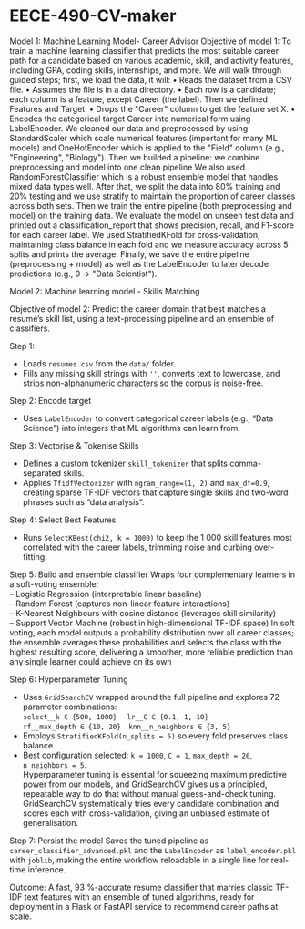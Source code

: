 # EECE-490-CV-maker



Model 1: Machine Learning Model- Career Advisor
Objective of model 1: To train a machine learning classifier that predicts the most suitable career path for a candidate based on various academic, skill, and activity features, including GPA, coding skills, internships, and more.
We will walk through guided steps; first, we load the data, it will:
•	Reads the dataset from a CSV file.
•	Assumes the file is in a data directory.
•	Each row is a candidate; each column is a feature, except Career (the label).
Then we defined Features and Target: 
•	Drops the "Career" column to get the feature set X.
•	Encodes the categorical target Career into numerical form using LabelEncoder.
We cleaned our data and preprocessed by using StandardScaler which scale numerical features (important for many ML models) and OneHotEncoder which is applied to the "Field" column (e.g., "Engineering", "Biology").
Then we builded a pipeline: we combine preprocessing and model into one clean pipeline We also used RandomForestClassifier which is a robust ensemble model that handles mixed data types well.
After that, we split the data into 80% training and 20% testing and we use stratify to maintain the proportion of career classes across both sets.
Then we train the entire pipeline (both preprocessing and model) on the training data. We evaluate the model on unseen test data and printed out a classification_report that shows precision, recall, and F1-score for each career label. We used StratifiedKFold for cross-validation, maintaining class balance in each fold and we measure accuracy across 5 splits and prints the average. Finally, we save the entire pipeline (preprocessing + model) as well as the LabelEncoder to later decode predictions (e.g., 0 → "Data Scientist").

Model 2: Machine learning model - Skills Matching

Objective of model 2: Predict the career domain that best matches a résumé’s skill list, using a text-processing pipeline and an ensemble of classifiers.

Step 1: 
- Loads `resumes.csv` from the `data/` folder. 
- Fills any missing skill strings with `''`, converts text to lowercase, and strips non-alphanumeric characters so the corpus is noise-free.

Step 2: Encode target 
- Uses `LabelEncoder` to convert categorical career labels (e.g., “Data Science”) into integers that ML algorithms can learn from.

Step 3: Vectorise & Tokenise Skills
- Defines a custom tokenizer `skill_tokenizer` that splits comma-separated skills.
- Applies `TfidfVectorizer` with `ngram_range=(1, 2)` and `max_df=0.9`, creating sparse TF-IDF vectors that capture single skills and two-word phrases such as “data analysis”.

Step 4: Select Best Features 
- Runs `SelectKBest(chi2, k = 1000)` to keep the 1 000 skill features most correlated with the career labels, trimming noise and curbing over-fitting.

Step 5: Build and ensemble classifier 
Wraps four complementary learners in a soft-voting ensemble:  
  – Logistic Regression (interpretable linear baseline)  
  – Random Forest (captures non-linear feature interactions)  
  – K-Nearest Neighbours with cosine distance (leverages skill similarity)  
  – Support Vector Machine (robust in high-dimensional TF-IDF space)
In soft voting, each model outputs a probability distribution over all career classes; the ensemble averages these probabilities and selects the class with the highest resulting score, delivering a smoother, more reliable prediction than any single learner could achieve on its own

Step 6: Hyperparameter Tuning
- Uses `GridSearchCV` wrapped around the full pipeline and explores 72 parameter combinations:  
  `select__k ∈ {500, 1000}`  `lr__C ∈ {0.1, 1, 10}`  
  `rf__max_depth ∈ {10, 20}` `knn__n_neighbors ∈ {3, 5}`  
- Employs `StratifiedKFold(n_splits = 5)` so every fold preserves class balance.
- Best configuration selected:  `k = 1000`, `C = 1`, `max_depth = 20`, `n_neighbors = 5`.  
Hyperparameter tuning is essential for squeezing maximum predictive power from our models, and GridSearchCV gives us a principled, repeatable way to do that without manual guess-and-check tuning. GridSearchCV systematically tries every candidate combination and scores each with cross-validation, giving an unbiased estimate of generalisation.

Step 7: Persist the model 
Saves the tuned pipeline as `career_classifier_advanced.pkl` and the `LabelEncoder` as `label_encoder.pkl` with `joblib`, making the entire workflow reloadable in a single line for real-time inference.

Outcome: A fast, 93 %-accurate resume classifier that marries classic TF-IDF text features with an ensemble of tuned algorithms, ready for deployment in a Flask or FastAPI service to recommend career paths at scale.








